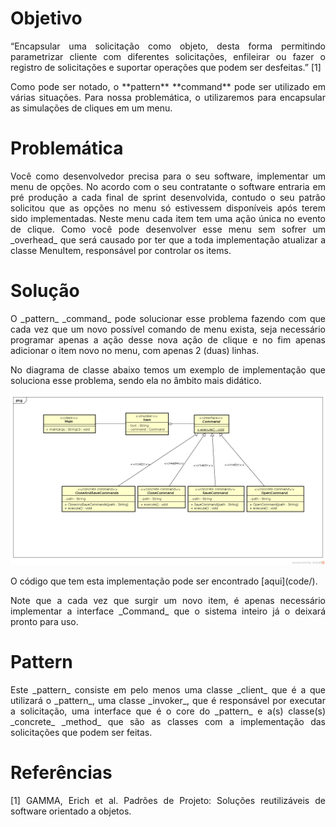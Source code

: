 # Objetivo
<p align="justify">“Encapsular uma solicitação como objeto, desta forma permitindo parametrizar cliente com diferentes solicitações, enfileirar ou fazer o registro de solicitações e suportar operações que podem ser desfeitas.” [1]</p>

<p align="justify">Como pode ser notado, o **pattern** **command** pode ser utilizado em várias situações. Para nossa problemática, o utilizaremos para encapsular as simulações de cliques em um menu.</p>

# Problemática
<p align="justify">Você como desenvolvedor precisa para o seu software, implementar um menu de opções. No acordo com o seu contratante o software entraria em pré produção a cada final de sprint desenvolvida, contudo o seu patrão solicitou que as opções no menu só estivessem disponíveis após terem sido implementadas. Neste menu cada item tem uma ação única no evento de clique. Como você pode desenvolver esse menu sem sofrer um _overhead_ que será causado por ter que a toda implementação atualizar a classe MenuItem, responsável por controlar os items.</p>

# Solução
<p align="justify">
O _pattern_ _command_ pode solucionar esse problema fazendo com que cada vez que um novo possível comando de menu exista, seja necessário programar apenas a ação desse nova ação de clique e no fim apenas adicionar o item novo no menu, com apenas 2 (duas) linhas.
</p>
<p align="justify">No diagrama de classe abaixo temos um exemplo de implementação que soluciona esse problema, sendo ela no âmbito mais didático.
</p>

![logo](Class_Diagram.png)

<p align="justify">O código que tem esta implementação pode ser encontrado [aqui](code/).</p>

<p align="justify">Note que a cada vez que surgir um novo item, é apenas necessário implementar a interface _Command_ que o sistema inteiro já o deixará pronto para uso.</p>

# Pattern
<p align="justify">Este _pattern_ consiste em pelo menos uma classe _client_ que é a que utilizará o _pattern_, uma classe _invoker_, que é responsável por executar a solicitação, uma interface que é o core do _pattern_ e a(s) classe(s) _concrete_ _method_ que são as classes com a implementação das solicitações que podem ser feitas. </p>

# Referências
<p align="justify">
[1] GAMMA, Erich et al. Padrões de Projeto: Soluções reutilizáveis de software orientado a objetos.
</p>
